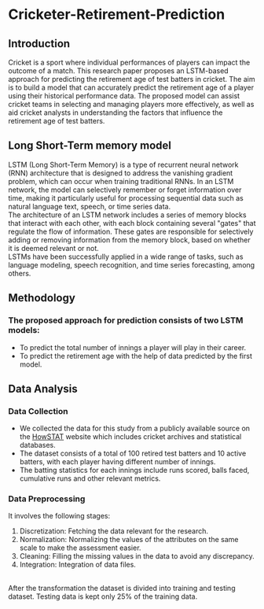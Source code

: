 # Cricketer-Retirement-Prediction
## Introduction
Cricket is a sport where individual performances of players can impact the outcome of a match. This research paper proposes an LSTM-based approach for predicting the retirement age of test batters in cricket. The aim is to build a model that can accurately predict the retirement age of a player using their historical performance data. The proposed model can assist cricket teams in selecting and managing players more effectively, as well as aid cricket analysts in understanding the factors that influence the retirement age of test batters.
## Long Short-Term memory model
LSTM (Long Short-Term Memory) is a type of recurrent neural network (RNN) architecture that is designed to address the vanishing gradient problem, which can occur when training traditional RNNs. In an LSTM network, the model can selectively remember or forget information over time, making it particularly useful for processing sequential data such as natural language text, speech, or time series data.
<br>
The architecture of an LSTM network includes a series of memory blocks that interact with each other, with each block containing several "gates" that regulate the flow of information. These gates are responsible for selectively adding or removing information from the memory block, based on whether it is deemed relevant or not.
<br>
LSTMs have been successfully applied in a wide range of tasks, such as language modeling, speech recognition, and time series forecasting, among others.
## Methodology
### The proposed approach for prediction consists of two LSTM models:
* To predict the total number of innings a player will play in their career.
* To predict the retirement age with the help of data predicted by the first model.
## Data Analysis
### Data Collection
* We collected the data for this study from a publicly available source on the [HowSTAT](http://www.howstat.com/cricket/home.asp) website which includes cricket archives and statistical databases.
* The dataset consists of a total of 100 retired test batters and 10 active batters, with each player having different number of innings.
* The batting statistics for each innings include runs scored, balls faced, cumulative runs and other relevant metrics.
### Data Preprocessing
It involves the following stages:
1. Discretization: Fetching the data relevant for the research.
2. Normalization: Normalizing the values of the attributes on the same scale to make the assessment easier.
3. Cleaning: Filling the missing values in the data to avoid any discrepancy.
4. Integration: Integration of data files.
<br>
After the transformation the dataset is divided into training and testing dataset. Testing data is kept only 25% of the training data.


